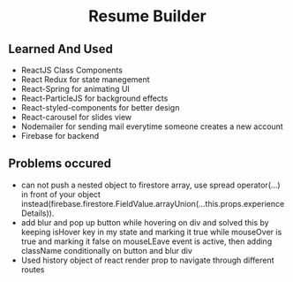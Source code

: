 <h1 align="center"> Resume Builder </h1>

<h2>Learned And Used </h2>
<ul>
  <li>ReactJS Class Components</li>
  <li>React Redux for state manegement</li>
  <li>React-Spring for animating UI</li>
  <li>React-ParticleJS for background effects</li>
  <li>React-styled-components for better design </li>
  <li>React-carousel for slides view </li>
  <li>Nodemailer for sending mail everytime someone creates a new account </li>
  <li>Firebase for backend</li>
</ul>

<h2>Problems occured </h2>
<ul>
 <li>can not push a nested object to firestore array, use spread operator(...) in front of your object instead(firebase.firestore.FieldValue.arrayUnion(...this.props.experienceDetails)).</li>
  <li>add blur and pop up button while hovering on div and solved this by keeping isHover key in my state and marking it true while mouseOver is true and marking it false on mouseLEave event is active, then adding className conditionally on button and blur div</li>
  <li>Used history object of react render prop to navigate through different routes</li>
  </ul>
